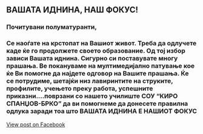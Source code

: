 [](/News/5.webp)

## ВАШАТА ИДНИНА, НАШ ФОКУС!
### Почитувани полуматуранти,
### Се наоѓате на крстопат на Вашиот живот. Треба да одлучете каде ќе го продолжете своето образование. Од тој избор зависи Вашата иднина. Сигурно си поставувате многу прашања. Ве покануваме на мултимедијално патување кое ќе Ви помогне да најдете одговор на Вашите прашања. Ќе се потрудиме, шетајќи низ лавиринтите на струките, профилите, учењето преку работа, успешните приказни....поврзани со нашето училиште  СОУ “КИРО СПАНЏОВ-БРКО” да ви помогнеме да донесете правилна одлука заради тоа  што ВАШАТА ИДНИНА Е НАШИОТ ФОКУС

[View post on Facebook](https://www.facebook.com/permalink.php?story_fbid=pfbid0CY4m13d93GzBzFg9QmqNkTtjhymMM6jDeHSTQ9is4vV4iAEt6uszAeQsba3onZokl&id=100009483255162)